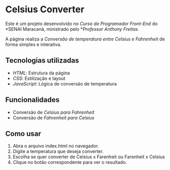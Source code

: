 # Celsius Converter

Este é um projeto desenvolvido no *Curso de Programador Front-End* do *SENAI Maracanã, ministrado pelo **Professor Anthony Freitas*.  

A página realiza a *Conversão de temperatura entre Celsius e Fahrenheit* de forma simples e interativa.

## Tecnologias utilizadas
- *HTML*: Estrutura da página  
- *CSS*: Estilização e layout  
- *JavaScript*: Lógica de conversão de temperatura  

## Funcionalidades
- Conversão de *Celsius para Fahrenheit*  
- Conversão de *Fahrenheit para Celsius*  

## Como usar
1. Abra o arquivo index.html no navegador.  
2. Digite a temperatura que deseja converter.  
3. Escolha se quer converter de Celsius x Farenheit ou Farenheit x Celsius
4. Clique no botão correspondente para ver o resultado.
